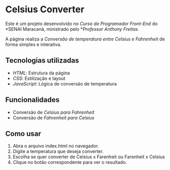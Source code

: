 # Celsius Converter

Este é um projeto desenvolvido no *Curso de Programador Front-End* do *SENAI Maracanã, ministrado pelo **Professor Anthony Freitas*.  

A página realiza a *Conversão de temperatura entre Celsius e Fahrenheit* de forma simples e interativa.

## Tecnologias utilizadas
- *HTML*: Estrutura da página  
- *CSS*: Estilização e layout  
- *JavaScript*: Lógica de conversão de temperatura  

## Funcionalidades
- Conversão de *Celsius para Fahrenheit*  
- Conversão de *Fahrenheit para Celsius*  

## Como usar
1. Abra o arquivo index.html no navegador.  
2. Digite a temperatura que deseja converter.  
3. Escolha se quer converter de Celsius x Farenheit ou Farenheit x Celsius
4. Clique no botão correspondente para ver o resultado.
